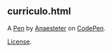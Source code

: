 curriculo.html
--------------


A [Pen](https://codepen.io/Anaesteter/pen/mybYoKJ) by [Anaesteter](https://codepen.io/Anaesteter) on [CodePen](https://codepen.io).

[License](https://codepen.io/license/pen/mybYoKJ).